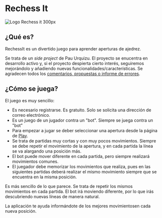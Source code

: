 # Rechess It

![Logo Rechess it 300px](https://github.com/user-attachments/assets/14a26bc7-6dcc-4236-a126-c131ae9af678)


## ¿Qué es?

RechessIt es un divertido juego para aprender aperturas de ajedrez.

Se trata de un *side project* de Pau Urquizu. El proyecto se enucentra en desarrollo activo y, si el proyecto despierta cierto interés, seguiremos mejorándolo y añadiendo nuevas funcionalidades/características. Se agradecen todos los [comentarios, propuestas o informe de errores](https://github.com/bifacil/www.rechessit.com/issues). 

## ¿Cómo se juega?

El juego es muy sencillo:

- Es necesario registrarse. Es gratuito. Solo se solicita una dirección de correo electrónico.
- Es un juego de un jugador contra un "bot". Siempre se juega contra un "bot"
- Para empezar a jugar se deber seleccionar una apertura desde la página de [Play](https://www.rechessit.com/openings/).
- Se trata de partidas muy cortas y con muy pocos movimientos. Siempre se  debe repetir el movimiento de la apertura, y en cada partida la línea se va alargando una posición más.
- El bot puede mover diferente en cada partida, pero siempre realizará movimientos comunes.
- El juegador debe memorizar los movimientos que realiza, pues en las siguientes partidas deberá realizar el mismo movimiento siempre que se encuentra en la misma posición.

Es más sencillo de lo que parece. Se trata de repetir los mismos movimientos en cada partida. El bot irá moviendo diferente, por lo que irás descubriendo nuevas líneas de manera natural.

La aplicación te ayuda informándote de los mejores movimientosen cada nueva posición.



